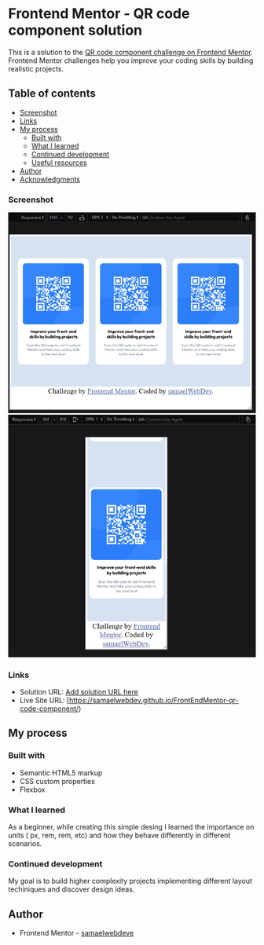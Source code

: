 # Frontend Mentor - QR code component solution

This is a solution to the [QR code component challenge on Frontend Mentor](https://www.frontendmentor.io/challenges/qr-code-component-iux_sIO_H). Frontend Mentor challenges help you improve your coding skills by building realistic projects.

## Table of contents

- [Screenshot](#screenshot)
- [Links](#links)
- [My process](#my-process)
  - [Built with](#built-with)
  - [What I learned](#what-i-learned)
  - [Continued development](#continued-development)
  - [Useful resources](#useful-resources)
- [Author](#author)
- [Acknowledgments](#acknowledgments)

### Screenshot

![](images/qr-code-component-desktop-finished-project.png)
![](images/qr-code-component-mobile-finished-project.png)

### Links

- Solution URL: [Add solution URL here](https://your-solution-url.com)
- Live Site URL: [https://samaelwebdev.github.io/FrontEndMentor-qr-code-component/)

## My process

### Built with

- Semantic HTML5 markup
- CSS custom properties
- Flexbox

### What I learned

As a beginner, while creating this simple desing I learned the importance on units ( px, rem, rem, etc) and how they behave differently in different scenarios.

### Continued development

My goal is to build higher complexity projects implementing different layout techiniques and discover design ideas.

## Author

- Frontend Mentor - [samaelwebdeve](https://www.frontendmentor.io/profile/samaelwebdev)
